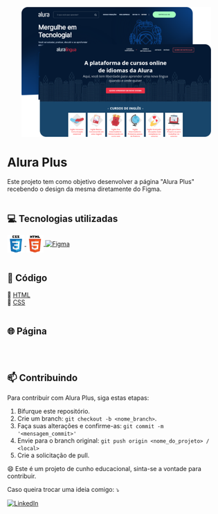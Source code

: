 

<div align="center">
<img height=300 src="https://raw.githubusercontent.com/adrianycmc/alura-Plus/a56e0d6f0a4a7128043d33b62abb057e937bbda1/img/Telas.png" height=120px>
</div>

# Alura Plus
Este projeto tem como objetivo desenvolver a página "Alura Plus" recebendo o design da mesma diretamente do Figma.
<br>
<br>

## 💻 Tecnologias utilizadas
<a href="https://www.w3schools.com/css/" target="blank">
<img align="center" src="https://raw.githubusercontent.com/devicons/devicon/master/icons/css3/css3-original-wordmark.svg" alt="Css3" height="40" width="40">
</a>
<a href="https://www.w3.org/html/" target="blank">
<img align="center" src="https://raw.githubusercontent.com/devicons/devicon/master/icons/html5/html5-original-wordmark.svg" alt="Html5" height="40" width="40">
</a>
<a href="https://www.figma.com/" target="blank">
<img align="center" src="https://www.vectorlogo.zone/logos/figma/figma-icon.svg" alt="Figma" height="40" width="40">
</a>
<br>
<br>

## 💾 Código
📂 [HTML](https://github.com/adrianycmc/alura-Plus/blob/main/index.html)
<br>
📂 [CSS](https://github.com/adrianycmc/alura-Plus/blob/main/style.css)
<br>
<br>

## 🌐 Página

<br>
<br>

## 📫 Contribuindo 

Para contribuir com Alura Plus, siga estas etapas:

1. Bifurque este repositório.
2. Crie um branch: `git checkout -b <nome_branch>`.
3. Faça suas alterações e confirme-as: `git commit -m '<mensagem_commit>'`
4. Envie para o branch original: `git push origin <nome_do_projeto> / <local>`
5. Crie a solicitação de pull.

😄 Este é um projeto de cunho educacional, sinta-se a vontade para contribuir. 

<p align="left">
  Caso queira trocar uma ideia comigo: ⤵️
</p>

<p align="left">

  
[![LinkedIn](https://img.shields.io/badge/LinkedIn-0077B5?style=for-the-badge&logo=linkedin&logoColor=white)](https://www.linkedin.com/in/adrianycmc/)
</p>
